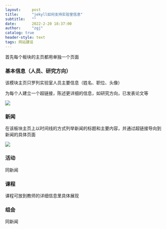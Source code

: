 ```yaml
---
layout:     post
title:      "jekyll如何支持实验室信息"
subtitle:   ""
date:       2022-2-20 18:37:00
author:     "zgj"
catalog: true
header-style: text
tags: 网站建设
---
```




首先每个板块的主页都用单独一个页面

### 基本信息（人员、研究方向）

该模块主页只罗列实验室人员主要信息（姓名、职位、头像）

为每个人建立一个超链接，陈述更详细的信息，如研究方向，已发表论文等

![](https://i.vgy.me/6KMy84.png)

### 新闻

在该板块主页上以时间线的方式列举新闻的标题和主要内容，并通过超链接导向到新闻的具体页面

![](https://i.vgy.me/cyPqH5.png)

### 活动

同新闻

### 课程

课程可放到教师的详细信息里具体展现

### 组会

同新闻

